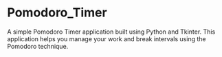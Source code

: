 # Pomodoro_Timer
A simple Pomodoro Timer application built using Python and Tkinter. This application helps you manage your work and break intervals using the Pomodoro technique.
